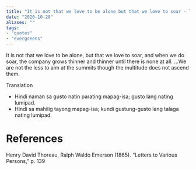 ```yaml
---
title: "It is not that we love to be alone but that we love to soar - Thoreau"
date: "2020-10-28"
aliases: ""
tags:
- "quotes"
- "evergreens"
---
```


It is not that we love to be alone, but that we love to soar, and when we do soar, the company grows thinner and thinner until there is none at all. …We are not the less to aim at the summits though the multitude does not ascend them.

Translation
- Hindi naman sa gusto natin parating mapag-isa; gusto lang nating lumipad.
- Hindi sa mahilig tayong mapag-isa; kundi gustung-gusto lang talaga nating lumipad.

# References

Henry David Thoreau, Ralph Waldo Emerson (1865). “Letters to Various Persons,” p. 139